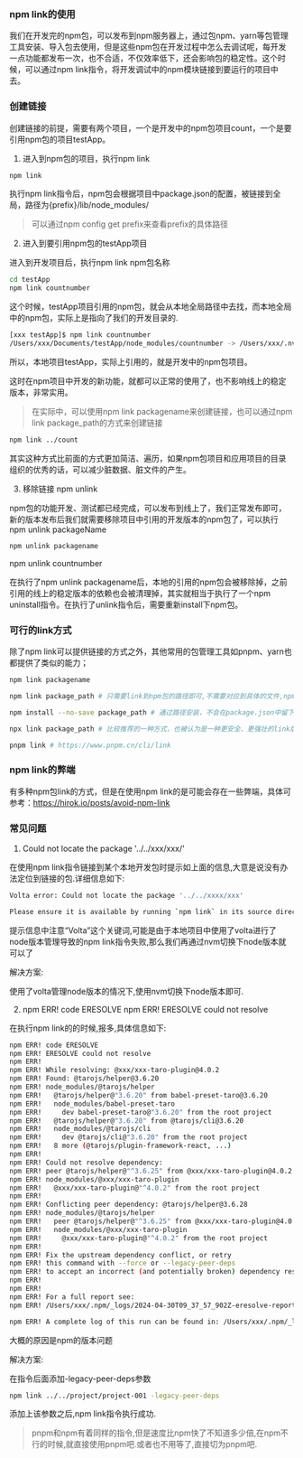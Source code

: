 ### npm link的使用

我们在开发完的npm包，可以发布到npm服务器上，通过包npm、yarn等包管理工具安装、导入包去使用，但是这些npm包在开发过程中怎么去调试呢，每开发一点功能都发布一次，也不合适，不仅效率低下，还会影响包的稳定性。这个时候，可以通过npm link指令，将开发调试中的npm模块链接到要运行的项目中去。

### 创建链接

创建链接的前提，需要有两个项目，一个是开发中的npm包项目count，一个是要引用npm包的项目testApp。

1. 进入到npm包的项目，执行npm link

```bash
npm link
```

执行npm link指令后，npm包会根据项目中package.json的配置，被链接到全局，路径为{prefix}/lib/node_modules/<package>

> 可以通过npm config get prefix来查看prefix的具体路径

2. 进入到要引用npm包的testApp项目

进入到开发项目后，执行npm link npm包名称

```bash
cd testApp
npm link countnumber
```

这个时候，testApp项目引用的npm包，就会从本地全局路径中去找，而本地全局中的npm包，实际上是指向了我们的开发目录的.

```bash
[xxx testApp]$ npm link countnumber
/Users/xxx/Documents/testApp/node_modules/countnumber -> /Users/xxx/.nvm/versions/node/v14.16.0/lib/node_modules/countnumber -> /Users/xxx/Documents/count
```

所以，本地项目testApp，实际上引用的，就是开发中的npm包项目。

这时在npm项目中开发的新功能，就都可以正常的使用了，也不影响线上的稳定版本，非常实用。

> 在实际中，可以使用npm link packagename来创建链接，也可以通过npm link package_path的方式来创建链接

```bash
npm link ../count
```

其实这种方式比前面的方式更加简洁、遍历，如果npm包项目和应用项目的目录组织的优秀的话，可以减少脏数据、脏文件的产生。

3. 移除链接 npm unlink

npm包的功能开发、测试都已经完成，可以发布到线上了，我们正常发布即可，新的版本发布后我们就需要移除项目中引用的开发版本的npm包了，可以执行npm unlink packageName

```bash
npm unlink packagename
```

npm unlink countnumber

在执行了npm unlink packagename后，本地的引用的npm包会被移除掉，之前引用的线上的稳定版本的依赖也会被清理掉，其实就相当于执行了一个npm uninstall指令。在执行了unlink指令后，需要重新install下npm包。

### 可行的link方式

除了npm link可以提供链接的方式之外，其他常用的包管理工具如pnpm、yarn也都提供了类似的能力；

```bash
npm link packagename

npm link package_path # 只需要link到npm包的路径即可,不需要对应到具体的文件,npm link ../eslint-cli

npm install --no-save package_path # 通过路径安装，不会在package.json中留下安装路径

npx link package_path # 比较推荐的一种方式，也被认为是一种更安全、更强壮的link版本，https://www.yarnpkg.cn/package/link

pnpm link # https://www.pnpm.cn/cli/link
```

### npm link的弊端

有多种npm包link的方式，但是在使用npm link的是可能会存在一些弊端，具体可参考：https://hirok.io/posts/avoid-npm-link

### 常见问题

1. Could not locate the package '../../xxx/xxx/'

在使用npm link指令链接到某个本地开发包时提示如上面的信息,大意是说没有办法定位到链接的包.详细信息如下:

```bash
Volta error: Could not locate the package '../../xxxx/xxx'

Please ensure it is available by running `npm link` in its source directory.
```

提示信息中注意“Volta”这个关键词,可能是由于本地项目中使用了volta进行了node版本管理导致的npm link指令失败,那么我们再通过nvm切换下node版本就可以了

解决方案:

使用了volta管理node版本的情况下,使用nvm切换下node版本即可.

2. npm ERR! code ERESOLVE
npm ERR! ERESOLVE could not resolve

在执行npm link的的时候,报多,具体信息如下:

```bash
npm ERR! code ERESOLVE
npm ERR! ERESOLVE could not resolve
npm ERR! 
npm ERR! While resolving: @xxx/xxx-taro-plugin@4.0.2
npm ERR! Found: @tarojs/helper@3.6.20
npm ERR! node_modules/@tarojs/helper
npm ERR!   @tarojs/helper@"3.6.20" from babel-preset-taro@3.6.20
npm ERR!   node_modules/babel-preset-taro
npm ERR!     dev babel-preset-taro@"3.6.20" from the root project
npm ERR!   @tarojs/helper@"3.6.20" from @tarojs/cli@3.6.20
npm ERR!   node_modules/@tarojs/cli
npm ERR!     dev @tarojs/cli@"3.6.20" from the root project
npm ERR!   8 more (@tarojs/plugin-framework-react, ...)
npm ERR! 
npm ERR! Could not resolve dependency:
npm ERR! peer @tarojs/helper@"^3.6.25" from @xxx/xxx-taro-plugin@4.0.2
npm ERR! node_modules/@xxx/xxx-taro-plugin
npm ERR!   @xxx/xxx-taro-plugin@"^4.0.2" from the root project
npm ERR! 
npm ERR! Conflicting peer dependency: @tarojs/helper@3.6.28
npm ERR! node_modules/@tarojs/helper
npm ERR!   peer @tarojs/helper@"^3.6.25" from @xxx/xxx-taro-plugin@4.0.2
npm ERR!   node_modules/@xxx/xxx-taro-plugin
npm ERR!     @xxx/xxx-taro-plugin@"^4.0.2" from the root project
npm ERR! 
npm ERR! Fix the upstream dependency conflict, or retry
npm ERR! this command with --force or --legacy-peer-deps
npm ERR! to accept an incorrect (and potentially broken) dependency resolution.
npm ERR! 
npm ERR! 
npm ERR! For a full report see:
npm ERR! /Users/xxx/.npm/_logs/2024-04-30T09_37_57_902Z-eresolve-report.txt

npm ERR! A complete log of this run can be found in: /Users/xxx/.npm/_logs/2024-04-30T09_37_57_902Z-debug-0.log
```

大概的原因是npm的版本问题

解决方案:

在指令后面添加-legacy-peer-deps参数

```bash
npm link ../../project/project-001 -legacy-peer-deps
```

添加上该参数之后,npm link指令执行成功.

> pnpm和npm有着同样的指令,但是速度比npm快了不知道多少倍,在npm不行的时候,就直接使用pnpm吧.或者也不用等了,直接切为pnpm吧.